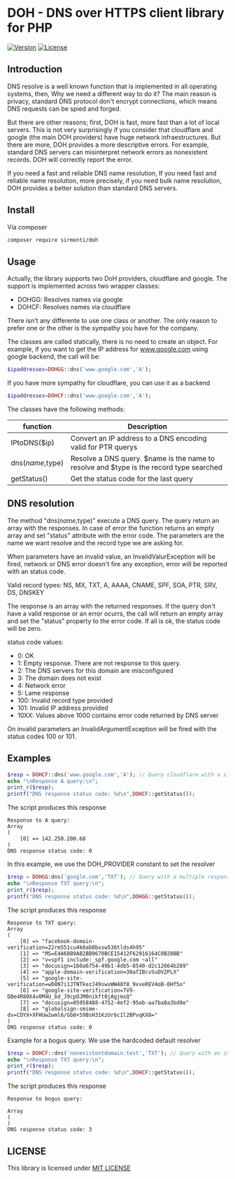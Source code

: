 # DOH - DNS over HTTPS client library for PHP


[![Version](https://poser.pugx.org/sirmonti/doh/version)](//packagist.org/packages/sirmonti/doh)
[![License](https://poser.pugx.org/sirmonti/doh/license)](//packagist.org/packages/sirmonti/doh)

## Introduction

DNS resolve is a well known function that is implemented in all operating systems, then, Why we need a different way to do it?
The main reason is privacy, standard DNS protocol don't encrypt connections, which means DNS requests can be spied and forged.

But there are other reasons; first, DOH is fast, more fast than a lot of local servers. This is not very surprisingly if you consider that cloudflare
and google (the main DOH providers) have huge network infraestructures. But there are more, DOH provides a more descriptive errors. For example,
standard DNS servers can misinterpret network errors as nonexistent records. DOH will correctly report the error.

If you need a fast and reliable DNS name resolution, If you need fast and reliable name resolution, more precisely, if you need bulk name resolution,
DOH provides a better solution than standard DNS servers.

## Install

Vía composer

``` bash
composer require sirmonti/doh
```

## Usage

Actually, the library supports two DoH providers, cloudflare and google.
The support is implemented across two wrapper classes:

- DOHGG: Resolves names via google
- DOHCF: Resolves names via cloudflare

There isn't any differente to use one class or another. The only reason to
prefer one or the other is the sympathy you have for the company.

The classes are called statically, there is no need to create an object.
For example, if you want to get the IP address for www.google.com using
google backend, the call will be:
```php
$ipaddresses=DOHGG::dns('www.google.com','A');
```
If you have more sympathy for cloudflare, you can use it as a backend
```php
$ipaddresses=DOHCF::dns('www.google.com','A');
```

The classes have the following methods:

|function|Description|
|---|---|
|IPtoDNS($ip)|Convert an IP address to a DNS encoding valid for PTR querys|
|dns($name,$type)|Resolve a DNS query. $name is the name to resolve and $type is the record type searched|
|getStatus()|Get the status code for the last query|

## DNS resolution

The method "dns($name,$type)" execute a DNS query. The query return an array with the
responses. In case of error the function returns an empty array and set "status"
attribute with the error code. The parameters are the name we want resolve
and the record type we are asking for.

When parameters have an invalid value, an InvalidValurException will be fired,
network or DNS error doesn't fire any exception, error will be reported with an
status code.

Valid record types: NS, MX, TXT, A, AAAA, CNAME, SPF, SOA, PTR, SRV, DS, DNSKEY

The response is an array with the returned responses. If the query don't have a
valid response or an error ocurrs, the call will return an empty array and set
the "status" property to the error code. If all is ok, the status code will be zero.

status code values:
- 0: OK
- 1: Empty response. There are not response to this query.
- 2: The DNS servers for this domain are misconfigured
- 3: The domain does not exist
- 4: Network error
- 5: Lame response
- 100: Invalid record type provided
- 101: Invalid IP address provided
- 10XX: Values above 1000 contains error code returned by DNS server

On invalid parameters an InvalidArgumentException will be fired with
 the status codes 100 or 101.

## Examples

```php
$resp = DOHCF::dns('www.google.com','A'); // Query cloudflare with a single response
echo "\nResponse A query:\n";
print_r($resp);
printf("DNS response status code: %d\n",DOHCF::getStatus());
```

The script produces this response
```
Response to A query:
Array
(
    [0] => 142.250.200.68
)
DNS response status code: 0
```
In this example, we use the DOH_PROVIDER constant to set the resolver

```php
$resp = DOHGG:dns('google.com','TXT'); // Query with a multiple response
echo "\nResponse TXT query:\n";
print_r($resp);
printf("DNS response status code: %d\n",DOHGG::getStatus());
```
The script produces this response
```
Response to TXT query:
Array
(
    [0] => "facebook-domain-verification=22rm551cu4k0ab0bxsw536tlds4h95"
    [1] => "MS=E4A68B9AB2BB9670BCE15412F62916164C0B20BB"
    [2] => "v=spf1 include:_spf.google.com ~all"
    [3] => "docusign=1b0a6754-49b1-4db5-8540-d2c12664b289"
    [4] => "apple-domain-verification=30afIBcvSuDV2PLX"
    [5] => "google-site-verification=wD8N7i1JTNTkezJ49swvWW48f8_9xveREV4oB-0Hf5o"
    [6] => "google-site-verification=TV9-DBe4R80X4v0M4U_bd_J9cpOJM0nikft0jAgjmsQ"
    [7] => "docusign=05958488-4752-4ef2-95eb-aa7ba8a3bd0e"
    [8] => "globalsign-smime-dv=CDYX+XFHUw2wml6/Gb8+59BsH31KzUr6c1l2BPvqKX8="
)
DNS response status code: 0
```

Example for a bogus query. We use the hardcoded default resolver
```php
$resp = DOHCF::dns('nonexistentdomain.test','TXT'); // Query with an invalid response
echo "\nResponse TXT query:\n";
print_r($resp);
printf("DNS response status code: %d\n",DOHCF::getStatus());
```
The script produces this response
```
Response to bogus query:

Array
(
)
DNS response status code: 3
```

## LICENSE

This library is licensed under [MIT LICENSE](LICENSE)

